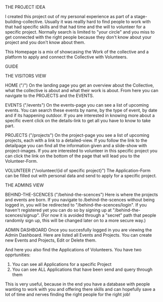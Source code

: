 THE PROJECT IDEA

I created this project out of my personal experience as part of a stage-building-collective. 
Usually it was reallly hard to find people to work with that had specific skills and that had time and the will to volunteer 
for a specific project.
Normally search is limited to "your circle" and you miss to get connected with the right people 
because they don't know about your project and you don't know about them.

This Homepage is a mix of showcasing the Work of the collective and a platform to apply and connect the Collective with Volunteers.


GUIDE

THE VISITORS VIEW

HOME ("/")
On the landing page you get an overview about the Collective, what the collective is about and what their work is about. 
From here you can navigate to the PROJECTS and the EVENTS.

EVENTS ("/events")
On the events-page you can see a list of upcoming events. 
You can search these events by name, by the type of event, by date and if its happening outdoor.
If you are interested in knowing more about a specific event click on the details-link to get all you have to know to take part. 

PROJECTS ("/projects")
On the project-page you see a list of upcoming projects, each with a link to a detailed-view. If you follow the link to the detailpage 
you can find all the information given and a slide-show with project-images. If you are interested to volunteer in this specific project 
you can click the link on the bottom of the page that will lead you to the Volunteer-Form.

VOLUNTEER ("/volunteer/{id of specific project}")
The Application-Form can be filled out with personal data and send to apply for a specific project.



THE ADMINS VIEW

BEHIND-THE-SCENCES ("/behind-the-scences")
Here is where the projects and events are born. If you navigate to /behind-the-scences without being logged in,
you will be redirected to "/behind-the-scences/login". If you haven't registered yet you can do so by signing up at "/behind-the-scences/signup".
(For now it is avoided through a "secret" path that people randomly sign up, this will be changed later on to a more secure way.)

ADMIN DASHBOARD
Once you succesfully logged in you are viewing the Admin Dashboard. 
Here are listed all Events and Projects. You can create new Events and Projects, Edit or Delete them.

And here you also find the Applications of Volunteers.
You have two opprtunities:
1. You can see all Applications for a specific Project
2. You can see ALL Applications that have been send and query through them

This is very useful, because in the end you have a database with people wanting to work with you and offering there skills and 
can hopefully save a lot of time and nerves finding the right people for the right job!


